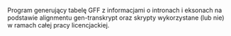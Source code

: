 Program generujący tabelę GFF z informacjami o intronach i eksonach na podstawie alignmentu gen-transkrypt oraz skrypty wykorzystane (lub nie) w ramach całej pracy licencjackiej.
